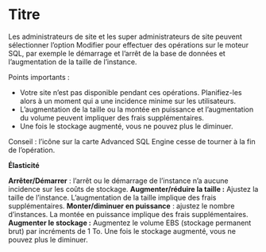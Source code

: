 Titre
=====

Les administrateurs de site et les super administrateurs de site peuvent sélectionner l’option Modifier pour effectuer des opérations sur le moteur SQL, par exemple le démarrage et l’arrêt de la base de données et l’augmentation de la taille de l’instance.

Points importants :

-   Votre site n’est pas disponible pendant ces opérations. Planifiez-les alors à un moment qui a une incidence minime sur les utilisateurs.
-   L’augmentation de la taille ou la montée en puissance et l’augmentation du volume peuvent impliquer des frais supplémentaires.
-   Une fois le stockage augmenté, vous ne pouvez plus le diminuer.

Conseil : l’icône sur la carte Advanced SQL Engine cesse de tourner à la fin de l’opération.

**Élasticité**

**Arrêter/Démarrer** : l’arrêt ou le démarrage de l’instance n’a aucune incidence sur les coûts de stockage. **Augmenter/réduire la taille :** Ajustez la taille de l’instance. L’augmentation de la taille implique des frais supplémentaires. **Monter/diminuer en puissance** : ajustez le nombre d’instances. La montée en puissance implique des frais supplémentaires. **Augmenter le stockage :** Augmentez le volume EBS (stockage permanent brut) par incréments de 1 To. Une fois le stockage augmenté, vous ne pouvez plus le diminuer.
